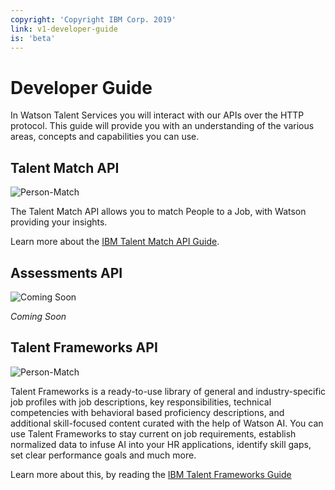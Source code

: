 ```yaml
---
copyright: 'Copyright IBM Corp. 2019'
link: v1-developer-guide
is: 'beta'
---
```


# Developer Guide

In Watson Talent Services you will interact with our APIs over the HTTP protocol. 
This guide will provide you with an understanding of the various areas, concepts and capabilities you can use. 

## Talent Match API

![Person-Match](https://github.ibm.com/WatsonTalent/TMS-Developer-Experience/blob/master/images/user-persentation.png)

The Talent Match API allows you to match People to a Job, with Watson providing your insights.

Learn more about the [IBM Talent Match API Guide](https://github.ibm.com/WatsonTalent/TMS-Developer-Experience/blob/master/developer-guide/v1-talent-match.md).

## Assessments API

![Coming Soon](https://github.ibm.com/WatsonTalent/TMS-Developer-Experience/blob/master/images/IT%20service.png)

_Coming Soon_


## Talent Frameworks API

![Person-Match](https://github.ibm.com/WatsonTalent/TMS-Developer-Experience/blob/master/images/networking%2002.png)

Talent Frameworks is a ready-to-use library of general and industry-specific job profiles with job descriptions, key responsibilities, technical competencies with behavioral based proficiency descriptions, and additional skill-focused content curated with the help of Watson AI. You can use Talent Frameworks to stay current on job requirements, establish normalized data to infuse AI into your HR applications, identify skill gaps, set clear performance goals and much more. 

Learn more about this, by reading the [IBM Talent Frameworks Guide](https://github.ibm.com/WatsonTalent/TMS-Developer-Experience/blob/master/developer-guide/talent-frameworks-guide.md)
